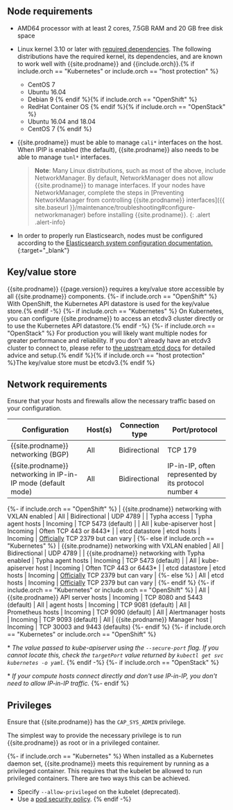 ## Node requirements

- AMD64 processor with at least 2 cores, 7.5GB RAM and 20 GB free disk space

- Linux kernel 3.10 or later with [required dependencies](#kernel-dependencies).
  The following distributions have the required kernel, its dependencies, and are
  known to work well with {{site.prodname}} and {{include.orch}}.{% if include.orch == "Kubernetes" or include.orch == "host protection" %}
  - CentOS 7
  - Ubuntu 16.04
  - Debian 9
  {% endif %}{% if include.orch == "OpenShift" %}
  - RedHat Container OS
  {% endif %}{% if include.orch == "OpenStack" %}
  - Ubuntu 16.04 and 18.04
  - CentOS 7
  {% endif %}

- {{site.prodname}} must be able to manage `cali*` interfaces on the host. When IPIP is
  enabled (the default), {{site.prodname}} also needs to be able to manage `tunl*` interfaces.

  > **Note**: Many Linux distributions, such as most of the above, include NetworkManager.
  > By default, NetworkManager does not allow {{site.prodname}} to manage interfaces.
  > If your nodes have NetworkManager, complete the steps in
  > [Preventing NetworkManager from controlling {{site.prodname}} interfaces]({{ site.baseurl }}/maintenance/troubleshooting#configure-networkmanager)
  > before installing {{site.prodname}}.
  {: .alert .alert-info}

- In order to properly run Elasticsearch, nodes must be configured according to the
  [Elasticsearch system configuration documentation.](https://www.elastic.co/guide/en/elasticsearch/reference/current/system-config.html){:target="_blank"}

## Key/value store

{{site.prodname}} {{page.version}} requires a key/value store accessible by all
{{site.prodname}} components.
{%- if include.orch == "OpenShift" %}
With OpenShift, the Kubernetes API datastore is used for the key/value store.{% endif -%}
{%- if include.orch == "Kubernetes" %}
On Kubernetes, you can configure {{site.prodname}} to access an etcdv3 cluster directly or to
use the Kubernetes API datastore.{% endif -%}
{%- if include.orch == "OpenStack" %}
For production you will likely want multiple
nodes for greater performance and reliability.  If you don't already have an
etcdv3 cluster to connect to, please refer to [the upstream etcd
docs](https://coreos.com/etcd/) for detailed advice and setup.{% endif %}{% if include.orch == "host protection" %}The key/value store must be etcdv3.{% endif %}

## Network requirements

Ensure that your hosts and firewalls allow the necessary traffic based on your configuration.

| Configuration                                                | Host(s)              | Connection type | Port/protocol |
|--------------------------------------------------------------|----------------------|-----------------|---------------|
| {{site.prodname}} networking (BGP)                           | All                  | Bidirectional   | TCP 179 |
| {{site.prodname}} networking in IP-in-IP mode (default mode) | All                  | Bidirectional   | IP-in-IP, often represented by its protocol number `4` |
{%- if include.orch == "OpenShift" %}
| {{site.prodname}} networking with VXLAN enabled              | All                  | Bidirectional   | UDP 4789 |
| Typha access                                                 | Typha agent hosts    | Incoming        | TCP 5473 (default) |
| All                                                         | kube-apiserver host  | Incoming        | Often TCP 443 or 8443\* |
| etcd datastore                                               | etcd hosts           | Incoming        | [Officially](http://www.iana.org/assignments/service-names-port-numbers/service-names-port-numbers.txt) TCP 2379 but can vary |
{%- else if include.orch == "Kubernetes" %}
| {{site.prodname}} networking with VXLAN enabled              | All                  | Bidirectional   | UDP 4789 |
| {{site.prodname}} networking with Typha enabled              | Typha agent hosts    | Incoming        | TCP 5473 (default) |
| All                                                          | kube-apiserver host  | Incoming        | Often TCP 443 or 6443\* |
| etcd datastore                                               | etcd hosts           | Incoming        | [Officially](http://www.iana.org/assignments/service-names-port-numbers/service-names-port-numbers.txt) TCP 2379 but can vary |
{%- else %}
| All                                                          | etcd hosts           | Incoming        | [Officially](http://www.iana.org/assignments/service-names-port-numbers/service-names-port-numbers.txt) TCP 2379 but can vary |
{%- endif %}
{%- if include.orch == "Kubernetes" or include.orch == "OpenShift" %}
| All                                                          | {{site.prodname}} API server hosts | Incoming | TCP 8080 and 5443 (default)
| All                                                          | agent hosts         | Incoming        | TCP 9081 (default)
| All                                                          | Prometheus hosts    | Incoming        | TCP 9090 (default)
| All                                                          | Alertmanager hosts  | Incoming        | TCP 9093 (default)
| All                                                          | {{site.prodname}} Manager host | Incoming | TCP 30003 and 9443 (defaults)
{%- endif %}
{%- if include.orch == "Kubernetes" or include.orch == "OpenShift" %}

\* _The value passed to kube-apiserver using the `--secure-port` flag. If you cannot locate this, check the `targetPort` value returned by `kubectl get svc kubernetes -o yaml`._
{% endif -%}
{%- if include.orch == "OpenStack" %}

\* _If your compute hosts connect directly and don't use IP-in-IP, you don't need to allow IP-in-IP traffic._
{%- endif %}

## Privileges

Ensure that {{site.prodname}} has the `CAP_SYS_ADMIN` privilege.

The simplest way to provide the necessary privilege is to run {{site.prodname}} as root or in a privileged container.

{%- if include.orch == "Kubernetes" %}
When installed as a Kubernetes daemon set, {{site.prodname}} meets this requirement by running as a
privileged container. This requires that the kubelet be allowed to run privileged
containers. There are two ways this can be achieved.

- Specify `--allow-privileged` on the kubelet (deprecated).
- Use a [pod security policy](https://kubernetes.io/docs/concepts/policy/pod-security-policy/).
{% endif -%}
